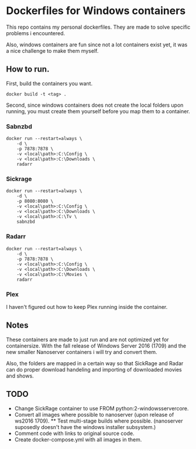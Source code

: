 # Dockerfiles for Windows containers

This repo contains my personal dockerfiles. They are made to solve specific problems i encountered.

Also, windows containers are fun since not a lot containers exist yet, it was a nice challenge to make them myself.

## How to run.

First, build the containers you want.

    docker build -t <tag> .

Second, since windows containers does not create the local folders upon running, you must create them yourself before you map them to a container.

### Sabnzbd

    docker run --restart=always \
        -d \
        -p 7878:7878 \
        -v <local\path>:C:\Config \
        -v <local\path>:C:\Downloads \
        radarr

### Sickrage

    docker run --restart=always \
        -d \
        -p 8080:8080 \
        -v <local\path>:C:\Config \
        -v <local\path>:C:\Downloads \
        -v <local\path>:C:\Tv \
        sabnzbd

### Radarr

    docker run --restart=always \
        -d \
        -p 7878:7878 \
        -v <local\path>:C:\Config \
        -v <local\path>:C:\Downloads \
        -v <local\path>:C:\Movies \
        radarr

### Plex

I haven't figured out how to keep Plex running inside the container.

## Notes

These containers are made to just run and are not optimized yet for containersize. With the fall release of Windows Server 2016 (1709) and the new smaller Nanoserver containers i will try and convert them.

Also, the folders are mapped in a certain way so that SickRage and Radar can do proper download handeling and importing of downloaded movies and shows.

## TODO
* Change SickRage container to use FROM python:2-windowsservercore.
* Convert all images where possible to nanoserver (upon release of ws2016 1709).
** Test multi-stage builds where possible. (nanoserver suposedly doesn't have the windows installer subsystem.)
* Comment code with links to original source code.
* Create docker-compose.yml with all images in them.
